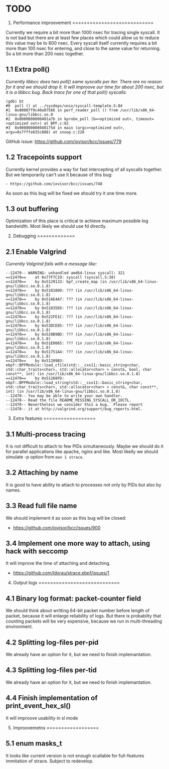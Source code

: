# TODO

1. Performance improovement
============================

Currently we require a bit more than 1000 nsec for tracing single syscall.
It is not bad but there are at least few places which could allow us to
reduce this value may be to 600 nsec. Every syscall itself currently requires
a bit more than 100 nsec for entering, and close to the same value for
returning. So a bit more than 200 nsec together.

1.1 Extra poll()
-----------------

_Currently libbcc does two poll() same syscalls per iter. There are no reason for
it and we should drop it. It will improove our time for about 200 nsec, but it
is a libbcc bug. Back trace for one of that poll() syscalls:_

```
(gdb) bt
#0  poll () at ../sysdeps/unix/syscall-template.S:84
#1  0x00007f9c40a07566 in perf_reader_poll () from /usr/lib/x86_64-linux-gnu/libbcc.so.0
#2  0x0000000000401a7b in kprobe_poll (b=<optimized out>, timeout=<optimized out>) at BPF.c:82
#3  0x000000000040175d in main (argc=<optimized out>, argv=0x7fffe635c888) at snoop.c:228
```

GitHub issue: https://github.com/iovisor/bcc/issues/779

1.2 Tracepoints support
------------------------

Currently kernel provides a way for fast intercepting of all syscalls together.
But we temporarily can't use it because of this bug:

    - https://github.com/iovisor/bcc/issues/748

As soon as this bug will be fixed we should try it one time more.

1.3 out buffering
------------------

Optimization of this place is critical to achieve maximum possible log
bandwidth. Most likely we should use fd directly.


2. Debugging
=============

2.1 Enable Valgrind
--------------------

_Currently Valgrind fails with a message like:_

```
--12470-- WARNING: unhandled amd64-linux syscall: 321
==12470==    at 0x77F7C19: syscall (syscall.S:38)
==12470==    by 0x5129133: bpf_create_map (in /usr/lib/x86_64-linux-gnu/libbcc.so.0.1.8)
==12470==    by 0x5181809: ??? (in /usr/lib/x86_64-linux-gnu/libbcc.so.0.1.8)
==12470==    by 0x51AE4A7: ??? (in /usr/lib/x86_64-linux-gnu/libbcc.so.0.1.8)
==12470==    by 0x51835E6: ??? (in /usr/lib/x86_64-linux-gnu/libbcc.so.0.1.8)
==12470==    by 0x522FE1C: ??? (in /usr/lib/x86_64-linux-gnu/libbcc.so.0.1.8)
==12470==    by 0x53DCE85: ??? (in /usr/lib/x86_64-linux-gnu/libbcc.so.0.1.8)
==12470==    by 0x520B9BD: ??? (in /usr/lib/x86_64-linux-gnu/libbcc.so.0.1.8)
==12470==    by 0x51E0065: ??? (in /usr/lib/x86_64-linux-gnu/libbcc.so.0.1.8)
==12470==    by 0x51751A4: ??? (in /usr/lib/x86_64-linux-gnu/libbcc.so.0.1.8)
==12470==    by 0x51209B3: ebpf::BPFModule::load_cfile(std::__cxx11::basic_string<char, std::char_traits<char>, std::allocator<char> > const&, bool, char const**, int) (in /usr/lib/x86_64-linux-gnu/libbcc.so.0.1.8)
==12470==    by 0x51268FD: ebpf::BPFModule::load_string(std::__cxx11::basic_string<char, std::char_traits<char>, std::allocator<char> > const&, char const**, int) (in /usr/lib/x86_64-linux-gnu/libbcc.so.0.1.8)
--12470-- You may be able to write your own handler.
--12470-- Read the file README_MISSING_SYSCALL_OR_IOCTL.
--12470-- Nevertheless we consider this a bug.  Please report
--12470-- it at http://valgrind.org/support/bug_reports.html.
```


3. Extra features
==================

3.1 Multi-process tracing
--------------------------

It is not difficult to attach to few PIDs simultaneously. Maybe we should do
it for parallel applications like apache, nginx and like. Most likelly we
should simulate -p option from `man 1 strace`.

3.2 Attaching by name
----------------------

It is good to have ability to attach to processes not only by PIDs but also by
names.

3.3 Read full file name
------------------------

We should implement it as soon as this bug will be closed:
 - https://github.com/iovisor/bcc/issues/900

3.4 Implement one more way to attach, using hack with seccomp
--------------------------------------------------------------

It will improve the time of attaching and detaching.

 - https://github.com/ldorau/strace.ebpf/issues/1


4. Output logs
============================

4.1 Binary log format: packet-counter field
--------------------------------------------

We should think about writting 64-bit packet number before length
of packet, because it will enlarge reliability of logs. But there is
probabilty that counting packets will be very expensive, because we run
in multi-threading environment.

4.2 Splitting log-files per-pid
--------------------------------

We already have an option for it, but we need to finish implemantation.

4.3 Splitting log-files per-tid
--------------------------------

We already have an option for it, but we need to finish implemantation.

4.4 Finish implementation of print_event_hex_sl()
---------------------------------------------------

It will improove usability in sl mode


5. Improovemetns
==================

5.1 enum masks_t
------------------

It looks like current version is not enough scallable for full-features
immitation of strace. Subject to redevelop.
